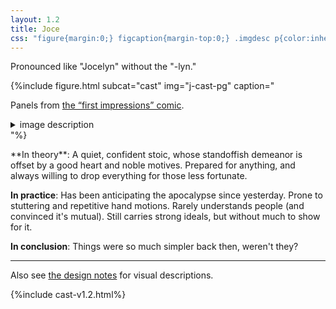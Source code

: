 ```yaml
---
layout: 1.2
title: Joce
css: "figure{margin:0;} figcaption{margin-top:0;} .imgdesc p{color:inherit; margin-left:1rem;}"
---
```

Pronounced like "Jocelyn" without the "-lyn."

{%include figure.html subcat="cast" img="j-cast-pg" caption="<p>Panels from <a href='../../gallery/firstimpressions'>the “first impressions” comic</a>.</p><details class='imgdesc'><summary>image description</summary><p>Joce glances off to the side, internally monologuing. <i>The world is cruel. If we can protect ourselves, we can look out for the less fortunate. It’s the least we can do</i> Abrupt spoken interruption: “What are you doing?”</p></details>"%}

<section markdown="1" id="desc" class="wrap">
**In theory**: A quiet, confident stoic, whose standoffish demeanor is offset by a good heart and noble motives. Prepared for anything, and always willing to drop everything for those less fortunate.

**In practice**: Has been anticipating the apocalypse since yesterday. Prone to stuttering and repetitive hand motions. Rarely understands people (and convinced it's mutual). Still carries strong ideals, but without much to show for it.

**In conclusion**: Things were so much simpler back then, weren't they?
</section>

----

Also see [the design notes](designnotes/joce) for visual descriptions.

{%include cast-v1.2.html%}